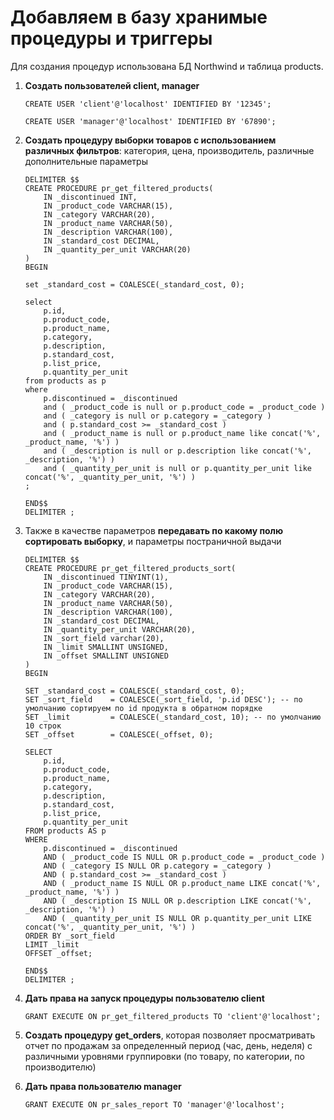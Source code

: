 # Добавляем в базу хранимые процедуры и триггеры

Для создания процедур использована БД Northwind и таблица products.

1. **Создать пользователей client, manager**

    `CREATE USER 'client'@'localhost' IDENTIFIED BY '12345';`

    `CREATE USER 'manager'@'localhost' IDENTIFIED BY '67890';`

1. **Создать процедуру выборки товаров с использованием различных фильтров**: категория, цена, производитель, различные дополнительные параметры

    ```
    DELIMITER $$
    CREATE PROCEDURE pr_get_filtered_products(
        IN _discontinued INT,
        IN _product_code VARCHAR(15),
        IN _category VARCHAR(20),
        IN _product_name VARCHAR(50),
        IN _description VARCHAR(100),
        IN _standard_cost DECIMAL,
        IN _quantity_per_unit VARCHAR(20)
    )
    BEGIN

    set _standard_cost = COALESCE(_standard_cost, 0);

    select 
        p.id, 
        p.product_code, 
        p.product_name, 
        p.category, 
        p.description, 
        p.standard_cost, 
        p.list_price, 
        p.quantity_per_unit
    from products as p
    where 
        p.discontinued = _discontinued
        and ( _product_code is null or p.product_code = _product_code )
        and ( _category is null or p.category = _category )
        and ( p.standard_cost >= _standard_cost )
        and ( _product_name is null or p.product_name like concat('%', _product_name, '%') )
        and ( _description is null or p.description like concat('%', _description, '%') )
        and ( _quantity_per_unit is null or p.quantity_per_unit like concat('%', _quantity_per_unit, '%') )
    ;

    END$$
    DELIMITER ;
    ```

1. Также в качестве параметров **передавать по какому полю сортировать выборку**, и параметры постраничной выдачи

    ```
    DELIMITER $$
    CREATE PROCEDURE pr_get_filtered_products_sort(
        IN _discontinued TINYINT(1),
        IN _product_code VARCHAR(15),
        IN _category VARCHAR(20),
        IN _product_name VARCHAR(50),
        IN _description VARCHAR(100),
        IN _standard_cost DECIMAL,
        IN _quantity_per_unit VARCHAR(20),
        IN _sort_field varchar(20),
        IN _limit SMALLINT UNSIGNED,
        IN _offset SMALLINT UNSIGNED
    )
    BEGIN

    SET _standard_cost = COALESCE(_standard_cost, 0);
    SET _sort_field    = COALESCE(_sort_field, 'p.id DESC'); -- по умолчанию сортируем по id продукта в обратном порядке
    SET _limit         = COALESCE(_standard_cost, 10); -- по умолчанию 10 строк
    SET _offset        = COALESCE(_offset, 0);

    SELECT 
        p.id, 
        p.product_code, 
        p.product_name, 
        p.category, 
        p.description, 
        p.standard_cost, 
        p.list_price, 
        p.quantity_per_unit
    FROM products AS p
    WHERE 
        p.discontinued = _discontinued
        AND ( _product_code IS NULL OR p.product_code = _product_code )
        AND ( _category IS NULL OR p.category = _category )
        AND ( p.standard_cost >= _standard_cost )
        AND ( _product_name IS NULL OR p.product_name LIKE concat('%', _product_name, '%') )
        AND ( _description IS NULL OR p.description LIKE concat('%', _description, '%') )
        AND ( _quantity_per_unit IS NULL OR p.quantity_per_unit LIKE concat('%', _quantity_per_unit, '%') )
    ORDER BY _sort_field
    LIMIT _limit
    OFFSET _offset;

    END$$
    DELIMITER ;
    ```

1. **Дать права на запуск процедуры пользователю client**

    `GRANT EXECUTE ON pr_get_filtered_products TO 'client'@'localhost';`

1. **Создать процедуру get_orders**, которая позволяет просматривать отчет по продажам за определенный период (час, день, неделя) с различными уровнями группировки (по товару, по категории, по производителю)



1. **Дать права пользователю manager**

    `GRANT EXECUTE ON pr_sales_report TO 'manager'@'localhost';`
